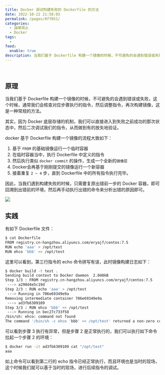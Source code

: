 ```yaml
---
title: Docker 调试构建失败的 Dockerfile 的方法
date: 2022-10-22 21:58:03
permalink: /pages/8ff051/
categories:
  - 运维观止
  - Docker
tags:
  -
feed:
  enable: true
description: 当我们基于 Dockerfile 构建一个镜像的时候，不可避免的会遇到错误或失败，这个时候，通常我们会核查对应步骤执行的指令，然后调整指令，再次构建镜像，这是一种常规的方法。其实，因为 Docker 底层存储的机制，我们可以直接进入到失败之前成功的那次状态中，然后二次调试我们的指令，从而做到有的放矢地验证。
---
```


<br><ArticleTopAd></ArticleTopAd>




## 原理

当我们基于 Dockerfile 构建一个镜像的时候，不可避免的会遇到错误或失败，这个时候，通常我们会核查对应步骤执行的指令，然后调整指令，再次构建镜像，这是一种常规的方法。

其实，因为 Docker 底层存储的机制，我们可以直接进入到失败之前成功的那次状态中，然后二次调试我们的指令，从而做到有的放矢地验证。

docker 基于 Dockerfile 构建一个镜像的流程大致如下：

1. 基于 `FROM` 的基础镜像运行一个临时容器
2. 在临时容器当中，执行 Dockerfile 中定义的指令
3. 然后执行类似 `docker commit` 的操作，生成一个全新的`镜像层`
4. Docker会再基于刚刚提交的镜像运行一个新容器
5. 接着重复 `2 ~ 4` 步，直到 Dockerfile 中的所有指令执行完毕。

因此，当我们遇到构建失败的时候，只需要复原出错前一步的 Docker 容器，即可回溯到出错前的环境，然后再手动执行出错的命令来分析出错的原因即可。

![](http://t.eryajf.net/imgs/2022/10/614b90515388dca3.png)

## 实践

有如下 Dockerfile 文件：

```sh
$ cat Dockerfile
FROM registry.cn-hangzhou.aliyuncs.com/eryajf/centos:7.5
RUN echo 'aaa' > /opt/test
RUN ehco 'bbb' >> /opt/test
```

这里可以看到，第三行指令的 echo 命令拼写有误，此时镜像构建日志如下：

```sh
$ docker build -t test .
Sending build context to Docker daemon  2.048kB
Step 1/3 : FROM registry.cn-hangzhou.aliyuncs.com/eryajf/centos:7.5
 ---> a290d4e5c19d
Step 2/3 : RUN echo 'aaa' > /opt/test
 ---> Running in 706e69349e9a
Removing intermediate container 706e69349e9a
 ---> ad3fb6309109
Step 3/3 : RUN ehco 'bbb' >> /opt/test
 ---> Running in bec27c733f58
/bin/sh: ehco: command not found
The command '/bin/sh -c ehco 'bbb' >> /opt/test' returned a non-zero code: 127
```

可以看到步骤 3 执行有异常，但是步骤 2 是正常执行的，我们可以执行如下命令拉起一个步骤 2 的环境：

```sh
$ docker run -it ad3fb6309109 cat "/opt/test"
aaa
```

如上命令可以看到第二行的 echo 指令已经正常执行，而且环境也是当时的现场，这个时候我们就可以基于当时的现场，进行后续指令的调试。

<br><ArticleTopAd></ArticleTopAd>
